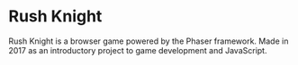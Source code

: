 # Rush Knight

Rush Knight is a browser game powered by the Phaser framework. Made in 2017 as an introductory project to game development and JavaScript.
